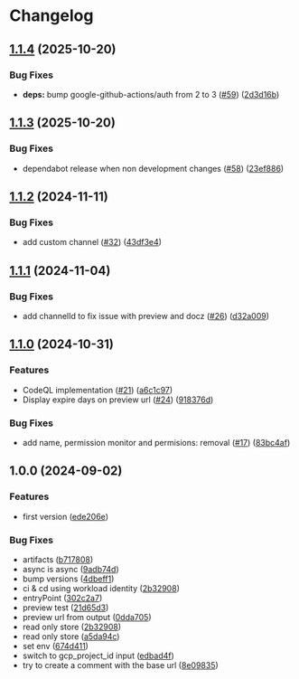 # Changelog

## [1.1.4](https://github.com/entur/gha-firebase/compare/v1.1.3...v1.1.4) (2025-10-20)


### Bug Fixes

* **deps:** bump google-github-actions/auth from 2 to 3 ([#59](https://github.com/entur/gha-firebase/issues/59)) ([2d3d16b](https://github.com/entur/gha-firebase/commit/2d3d16be7fe74f2335cbeb745027718a1e1a93bf))

## [1.1.3](https://github.com/entur/gha-firebase/compare/v1.1.2...v1.1.3) (2025-10-20)


### Bug Fixes

* dependabot release when non development changes ([#58](https://github.com/entur/gha-firebase/issues/58)) ([23ef886](https://github.com/entur/gha-firebase/commit/23ef886b77470a99224944c020672dfa9b42edd3))

## [1.1.2](https://github.com/entur/gha-firebase/compare/v1.1.1...v1.1.2) (2024-11-11)


### Bug Fixes

* add custom channel ([#32](https://github.com/entur/gha-firebase/issues/32)) ([43df3e4](https://github.com/entur/gha-firebase/commit/43df3e41d076fddf9cbfafce8dddb4a3a4061bc7))

## [1.1.1](https://github.com/entur/gha-firebase/compare/v1.1.0...v1.1.1) (2024-11-04)


### Bug Fixes

* add channelId to fix issue with preview and docz ([#26](https://github.com/entur/gha-firebase/issues/26)) ([d32a009](https://github.com/entur/gha-firebase/commit/d32a009bb4937e0dd22407be2a8ef20100ae1334))

## [1.1.0](https://github.com/entur/gha-firebase/compare/v1.0.0...v1.1.0) (2024-10-31)


### Features

* CodeQL implementation ([#21](https://github.com/entur/gha-firebase/issues/21)) ([a6c1c97](https://github.com/entur/gha-firebase/commit/a6c1c97373e1c000e8b3dcf7bea1fbc8ade69af0))
* Display expire days on preview url ([#24](https://github.com/entur/gha-firebase/issues/24)) ([918376d](https://github.com/entur/gha-firebase/commit/918376d4af4f754cb1f99f89da17705237677f66))


### Bug Fixes

* add name, permission monitor and permisions: removal ([#17](https://github.com/entur/gha-firebase/issues/17)) ([83bc4af](https://github.com/entur/gha-firebase/commit/83bc4afb18a1538f945b1833fe5afb33346d6ce1))

## 1.0.0 (2024-09-02)


### Features

* first version ([ede206e](https://github.com/entur/gha-firebase/commit/ede206ef0198897ac54f5ec4168ca1d40f8da416))


### Bug Fixes

* artifacts ([b717808](https://github.com/entur/gha-firebase/commit/b71780891bb38b71c8cd7959f2ef636918c08159))
* async is async ([9adb74d](https://github.com/entur/gha-firebase/commit/9adb74d8e78a66152feb7cf988fc11d82f1af430))
* bump versions ([4dbeff1](https://github.com/entur/gha-firebase/commit/4dbeff145aa37aebb48f139c5b6c30e99dcd69cf))
* ci & cd using workload identity ([2b32908](https://github.com/entur/gha-firebase/commit/2b329087d825affd3760b9b23abd1734a4f1081b))
* entryPoint ([302c2a7](https://github.com/entur/gha-firebase/commit/302c2a7701e4cf33300a4cbae8a46983ea96fce2))
* preview test ([21d65d3](https://github.com/entur/gha-firebase/commit/21d65d3d48cd2db16052444a48d4f7d091d1763c))
* preview url from output ([0dda705](https://github.com/entur/gha-firebase/commit/0dda7059fc5fab674679683e4c27b3be5c707c6d))
* read only store ([2b32908](https://github.com/entur/gha-firebase/commit/2b329087d825affd3760b9b23abd1734a4f1081b))
* read only store ([a5da94c](https://github.com/entur/gha-firebase/commit/a5da94c0a5df76cd2fdd9dda45c506be8e92706b))
* set env ([674d411](https://github.com/entur/gha-firebase/commit/674d411a5ae73ec2c4533fed89029c6600ebcd18))
* switch to gcp_project_id input ([edbad4f](https://github.com/entur/gha-firebase/commit/edbad4fbc69c1e01e5617c152ef4d44da661588a))
* try to create a comment with the base url ([8e09835](https://github.com/entur/gha-firebase/commit/8e09835df2908b8d8c75bcf7311a21ebeba280be))
